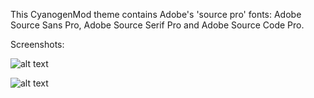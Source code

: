 This CyanogenMod theme contains Adobe's 'source pro' fonts: Adobe Source Sans Pro, Adobe Source Serif Pro and Adobe Source Code Pro.

Screenshots:

![alt text](http://i.imgur.com/SFNcv8u.png "F-Droid")

![alt text](http://i.imgur.com/AuUnb1r.png "With KISS Launcher")